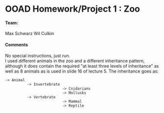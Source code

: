 # OOAD Homework/Project 1 : Zoo
#### Team: 
Max Schwarz
Wil Culkin
#### Comments
No special instructions, just run.<br/>
I used different animals in the zoo and a different inheritance pattern, although it does contain the required "at least three levels of inheritance" as well as 8 animals as is used in slide 16 of lecture 5.
The inheritance goes as: 

    -> Animal 
              -> Invertebrate 
                              -> Cnidarians
                              -> Mollusks
              -> Vertebrate   
                              -> Mammal
                              -> Reptile
